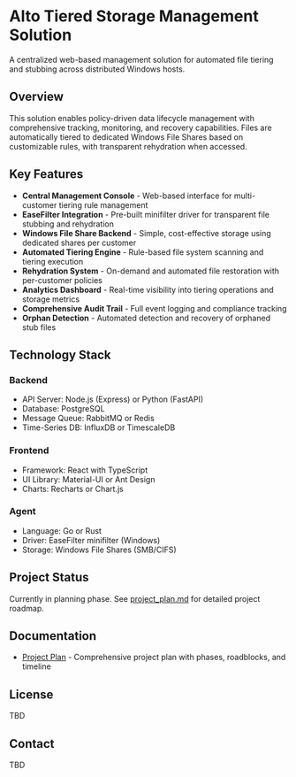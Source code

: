 # Alto Tiered Storage Management Solution

A centralized web-based management solution for automated file tiering and stubbing across distributed Windows hosts.

## Overview

This solution enables policy-driven data lifecycle management with comprehensive tracking, monitoring, and recovery capabilities. Files are automatically tiered to dedicated Windows File Shares based on customizable rules, with transparent rehydration when accessed.

## Key Features

- **Central Management Console** - Web-based interface for multi-customer tiering rule management
- **EaseFilter Integration** - Pre-built minifilter driver for transparent file stubbing and rehydration
- **Windows File Share Backend** - Simple, cost-effective storage using dedicated shares per customer
- **Automated Tiering Engine** - Rule-based file system scanning and tiering execution
- **Rehydration System** - On-demand and automated file restoration with per-customer policies
- **Analytics Dashboard** - Real-time visibility into tiering operations and storage metrics
- **Comprehensive Audit Trail** - Full event logging and compliance tracking
- **Orphan Detection** - Automated detection and recovery of orphaned stub files

## Technology Stack

### Backend
- API Server: Node.js (Express) or Python (FastAPI)
- Database: PostgreSQL
- Message Queue: RabbitMQ or Redis
- Time-Series DB: InfluxDB or TimescaleDB

### Frontend
- Framework: React with TypeScript
- UI Library: Material-UI or Ant Design
- Charts: Recharts or Chart.js

### Agent
- Language: Go or Rust
- Driver: EaseFilter minifilter (Windows)
- Storage: Windows File Shares (SMB/CIFS)

## Project Status

Currently in planning phase. See [project_plan.md](project_plan.md) for detailed project roadmap.

## Documentation

- [Project Plan](project_plan.md) - Comprehensive project plan with phases, roadblocks, and timeline

## License

TBD

## Contact

TBD
